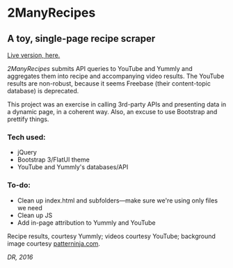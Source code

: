 # 2ManyRecipes

## A toy, single-page recipe scraper

[Live version, here.](https://danrounds.github.io/2ManyRecipes/)

_2ManyRecipes_ submits API queries to YouTube and Yummly and aggregates them into recipe and accompanying video results. The YouTube results are non-robust, because it seems Freebase (their content-topic database) is deprecated.

This project was an exercise in calling 3rd-party APIs and presenting data in a dynamic page, in a coherent way. Also, an excuse to use Bootstrap and prettify things.

### Tech used:
* jQuery
* Bootstrap 3/FlatUI theme
* YouTube and Yummly's databases/API

### To-do:
* Clean up index.html and subfolders&#8212;make sure we're using only files we need
* Clean up JS
* Add in-page attribution to Yummly and YouTube

Recipe results, courtesy Yummly; videos courtesy YouTube; background image courtesy [patterninja.com](https://patterninja.com/).

_DR, 2016_
